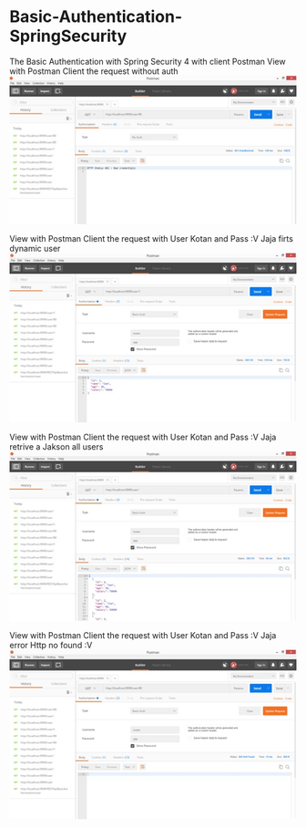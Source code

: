 # Basic-Authentication-SpringSecurity
The Basic  Authentication with Spring Security 4 with client Postman
View with Postman Client the request without auth
![alt text](https://raw.githubusercontent.com/Jodainc/Basic-Authentication-SpringSecurity/master/img/cli.jpg)

View with Postman Client the request with User Kotan and Pass  :V Jaja
firts dynamic user
![alt text](https://github.com/Jodainc/Basic-Authentication-SpringSecurity/blob/master/img/cli1.jpg)

View with Postman Client the request with User Kotan and Pass  :V Jaja
retrive a Jakson all users
![alt text](https://raw.githubusercontent.com/Jodainc/Basic-Authentication-SpringSecurity/master/img/cli2.jpg)

View with Postman Client the request with User Kotan and Pass  :V Jaja
error Http no found :V
![alt text](https://github.com/Jodainc/Basic-Authentication-SpringSecurity/blob/master/img/cli3.jpg)
